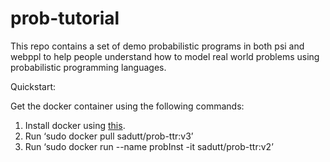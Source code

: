 # prob-tutorial
This repo contains a set of demo probabilistic programs in both psi and webppl to help people understand how to model real world problems using probabilistic programming languages.

Quickstart:

Get the docker container using the following commands:
  1.  Install docker using [this](https://docs.docker.com/engine/installation/linux/docker-ce/ubuntu/#install-using-the-repository).
  2.  Run ‘sudo docker pull sadutt/prob-ttr:v3’
  3.  Run ‘sudo docker run --name probInst -it sadutt/prob-ttr:v2’
